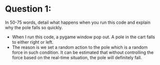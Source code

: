 # Question 1: 
In 50-75 words, detail what happens when you run this code and explain why the pole falls so quickly.
- When I run this code, a pygame window pop out. A pole in the cart falls to either right or left.
- The reason is we set a random action to the pole which is a random force in such condition. It can be estimated that without controlling the force based on the real-time situation, the pole will definitely fall.